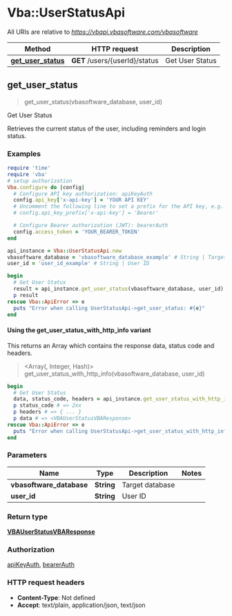 # Vba::UserStatusApi

All URIs are relative to *https://vbapi.vbasoftware.com/vbasoftware*

| Method | HTTP request | Description |
| ------ | ------------ | ----------- |
| [**get_user_status**](UserStatusApi.md#get_user_status) | **GET** /users/{userId}/status | Get User Status |


## get_user_status

> <VBAUserStatusVBAResponse> get_user_status(vbasoftware_database, user_id)

Get User Status

Retrieves the current status of the user, including reminders and login status.

### Examples

```ruby
require 'time'
require 'vba'
# setup authorization
Vba.configure do |config|
  # Configure API key authorization: apiKeyAuth
  config.api_key['x-api-key'] = 'YOUR API KEY'
  # Uncomment the following line to set a prefix for the API key, e.g. 'Bearer' (defaults to nil)
  # config.api_key_prefix['x-api-key'] = 'Bearer'

  # Configure Bearer authorization (JWT): bearerAuth
  config.access_token = 'YOUR_BEARER_TOKEN'
end

api_instance = Vba::UserStatusApi.new
vbasoftware_database = 'vbasoftware_database_example' # String | Target database
user_id = 'user_id_example' # String | User ID

begin
  # Get User Status
  result = api_instance.get_user_status(vbasoftware_database, user_id)
  p result
rescue Vba::ApiError => e
  puts "Error when calling UserStatusApi->get_user_status: #{e}"
end
```

#### Using the get_user_status_with_http_info variant

This returns an Array which contains the response data, status code and headers.

> <Array(<VBAUserStatusVBAResponse>, Integer, Hash)> get_user_status_with_http_info(vbasoftware_database, user_id)

```ruby
begin
  # Get User Status
  data, status_code, headers = api_instance.get_user_status_with_http_info(vbasoftware_database, user_id)
  p status_code # => 2xx
  p headers # => { ... }
  p data # => <VBAUserStatusVBAResponse>
rescue Vba::ApiError => e
  puts "Error when calling UserStatusApi->get_user_status_with_http_info: #{e}"
end
```

### Parameters

| Name | Type | Description | Notes |
| ---- | ---- | ----------- | ----- |
| **vbasoftware_database** | **String** | Target database |  |
| **user_id** | **String** | User ID |  |

### Return type

[**VBAUserStatusVBAResponse**](VBAUserStatusVBAResponse.md)

### Authorization

[apiKeyAuth](../README.md#apiKeyAuth), [bearerAuth](../README.md#bearerAuth)

### HTTP request headers

- **Content-Type**: Not defined
- **Accept**: text/plain, application/json, text/json

